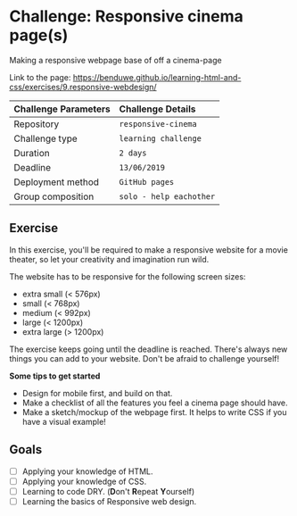 # Challenge: Responsive cinema page(s)
Making a responsive webpage base of off a cinema-page

Link to the page:
https://benduwe.github.io/learning-html-and-css/exercises/9.responsive-webdesign/


|Challenge Parameters  |Challenge Details              |
|:---------------------|:------------------------------|
|Repository            |`responsive-cinema`            |
|Challenge type        |`learning challenge`           |
|Duration              |`2 days`                       |
|Deadline              |`13/06/2019`                   |
|Deployment method     |`GitHub pages`                 |
|Group composition     |`solo - help eachother`        |


## Exercise

In this exercise, you'll be required to make a responsive website for a movie theater, so let your creativity and imagination run wild.

The website has to be responsive for the following screen sizes:
* extra small (< 576px)
* small (< 768px)
* medium (< 992px)
* large (< 1200px)
* extra large (> 1200px)

The exercise keeps going until the deadline is reached. There's always new things you can add to your website. Don't be afraid to challenge yourself!

**Some tips to get started**

- Design for mobile first, and build on that.
- Make a checklist of all the features you feel a cinema page should have.
- Make a sketch/mockup of the webpage first. It helps to write CSS if you have a visual example!


## Goals

- [ ] Applying your knowledge of HTML.
- [ ] Applying your knowledge of CSS.
- [ ] Learning to code DRY. (**D**on't **R**epeat **Y**ourself)
- [ ] Learning the basics of Responsive web design.
